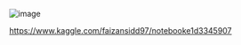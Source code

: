 
![image](https://user-images.githubusercontent.com/55597848/116086305-1c5dc500-a6b9-11eb-8f9f-c7dafc60af78.png)

https://www.kaggle.com/faizansidd97/notebooke1d3345907
